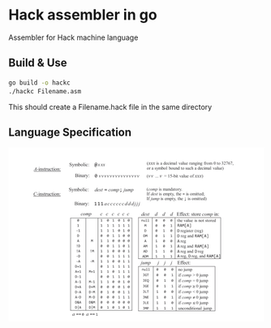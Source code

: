 # Hack assembler in go
Assembler for Hack machine language

## Build & Use
```bash
go build -o hackc
./hackc Filename.asm
```
This should create a Filename.hack file in the same directory

## Language Specification
![alt text](https://github.com/overload77/go-hack-assembler/blob/main/hack-spec.png?raw=true)
